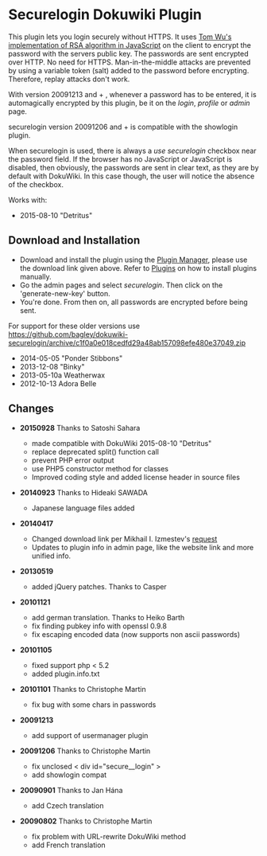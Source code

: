 Securelogin Dokuwiki Plugin
==============

This plugin lets you login securely without HTTPS. It uses [Tom Wu's implementation of RSA algorithm in JavaScript](http://www-cs-students.stanford.edu/~tjw/jsbn/) on the client to encrypt the password with the servers public key. The passwords are sent encrypted over HTTP. No need for HTTPS. Man-in-the-middle attacks are prevented by using a variable token (salt) added to the password before encrypting. Therefore, replay attacks don't work.

With version 20091213 and + , whenever a password has to be entered, it is automagically encrypted by this plugin, be it on the *login*, *profile* or *admin* page.

securelogin version 20091206 and + is compatible with the showlogin plugin.

When securelogin is used, there is always a *use securelogin* checkbox near the password field. If the browser has no JavaScript or JavaScript is disabled, then obviously, the passwords are sent in clear text, as they are by default with DokuWiki. In this case though, the user will notice the absence of the checkbox.

Works with:
  * 2015-08-10 "Detritus"
  
Download and Installation
--------------

  - Download and install the plugin using the [Plugin Manager](https://www.dokuwiki.org/plugin:plugin), please use the download link given above. Refer to [Plugins](https://www.dokuwiki.org/plugins) on how to install plugins manually.
  - Go the admin pages and select *securelogin*. Then click on the 'generate-new-key' button.
  - You're done. From then on, all passwords are encrypted before being sent.

For support for these older versions use https://github.com/bagley/dokuwiki-securelogin/archive/c1f0a0e018cedfd29a48ab157098efe480e37049.zip
  * 2014-05-05 "Ponder Stibbons"
  * 2013-12-08 "Binky"
  * 2013-05-10a Weatherwax
  * 2012-10-13 Adora Belle

Changes
--------------
  * **20150928** Thanks to Satoshi Sahara
    * made compatible with DokuWiki 2015-08-10 "Detritus"
    * replace deprecated split() function call
    * prevent PHP error output
    * use PHP5 constructor method for classes
    * Improved coding style and added license header in source files
    
  * **20140923** Thanks to Hideaki SAWADA
    * Japanese language files added

  * **20140417**
    * Changed download link per Mikhail I. Izmestev's [request](http://github.com/izmmisha/dokuwiki-securelogin/pull/1)
    * Updates to plugin info in admin page, like the website link and more unified info.

  * **20130519**
    * added jQuery patches. Thanks to Casper

  * **20101121**
    * add german translation. Thanks to Heiko Barth
    * fix finding pubkey info with openssl 0.9.8
    * fix escaping encoded data (now supports non ascii passwords)

  * **20101105**
    * fixed support php < 5.2
    * added plugin.info.txt

  * **20101101** Thanks to Christophe Martin
    * fix bug with some chars in passwords

  * **20091213** 
    * add support of usermanager plugin

  * **20091206** Thanks to Christophe Martin
    * fix unclosed < div id="secure__login" >
    * add showlogin compat

  * **20090901** Thanks to Jan Hána
    * add Czech translation

  * **20090802** Thanks to Christophe Martin
    * fix problem with URL-rewrite DokuWiki method
    * add French translation

